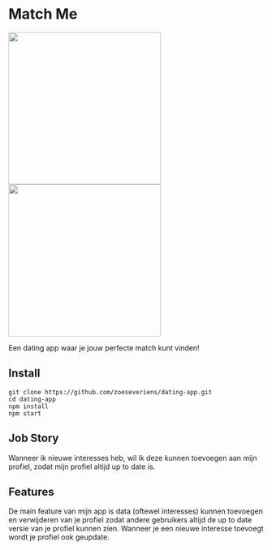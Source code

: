 # Match Me
<img src="https://github.com/zoeseveriens/dating-app/blob/master/wiki-img/home-page.png" width="300"><img src="https://github.com/zoeseveriens/dating-app/blob/master/wiki-img/css.png" width="300">

Een dating app waar je jouw perfecte match kunt vinden!

## Install 
`git clone https://github.com/zoeseveriens/dating-app.git`   
`cd dating-app`   
`npm install`   
`npm start`

## Job Story
Wanneer ik nieuwe interesses heb, wil ik deze kunnen toevoegen aan mijn profiel, zodat mijn profiel altijd up to date is.

## Features
De main feature van mijn app is data (oftewel interesses) kunnen toevoegen en verwijderen van je profiel zodat andere gebruikers altijd de up to date versie van je profiel kunnen zien. Wanneer je een nieuwe interesse toevoegt wordt je profiel ook geupdate.
